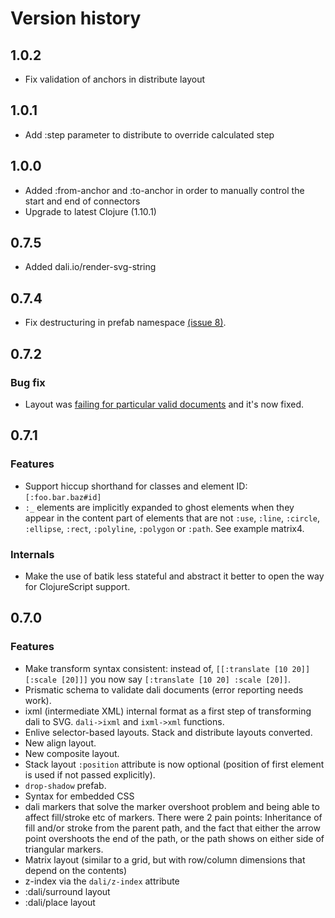# Version history

## 1.0.2

* Fix validation of anchors in distribute layout

## 1.0.1

* Add :step parameter to distribute to override calculated step

## 1.0.0

* Added :from-anchor and :to-anchor in order to manually control the start and
  end of connectors
* Upgrade to latest Clojure (1.10.1)

## 0.7.5

* Added dali.io/render-svg-string

## 0.7.4

* Fix destructuring in prefab namespace
  [(issue 8)](https://github.com/stathissideris/dali/issues/8).

## 0.7.2

### Bug fix

* Layout was
  [failing for particular valid documents](https://github.com/stathissideris/dali/issues/5)
  and it's now fixed.

## 0.7.1

### Features

* Support hiccup shorthand for classes and element ID: `[:foo.bar.baz#id]`
* `:_` elements are implicitly expanded to ghost elements when they
  appear in the content part of elements that are not `:use`, `:line`,
  `:circle`, `:ellipse`, `:rect`, `:polyline`, `:polygon` or `:path`.
  See example matrix4.

### Internals

* Make the use of batik less stateful and abstract it better to open
  the way for ClojureScript support.

## 0.7.0

### Features

* Make transform syntax consistent: instead of, `[[:translate [10 20]]
  [:scale [20]]]` you now say `[:translate [10 20] :scale [20]]`.
* Prismatic schema to validate dali documents (error reporting needs
  work).
* ixml (intermediate XML) internal format as a first step of
  transforming dali to SVG. `dali->ixml` and `ixml->xml` functions.
* Enlive selector-based layouts. Stack and distribute layouts
  converted.
* New align layout.
* New composite layout.
* Stack layout `:position` attribute is now optional (position of
  first element is used if not passed explicitly).
* `drop-shadow` prefab.
* Syntax for embedded CSS
* dali markers that solve the marker overshoot problem and being able
  to affect fill/stroke etc of markers. There were 2 pain points:
  Inheritance of fill and/or stroke from the parent path, and the fact
  that either the arrow point overshoots the end of the path, or the
  path shows on either side of triangular markers.
* Matrix layout (similar to a grid, but with row/column dimensions
  that depend on the contents)
* z-index via the `dali/z-index` attribute
* :dali/surround layout
* :dali/place layout
